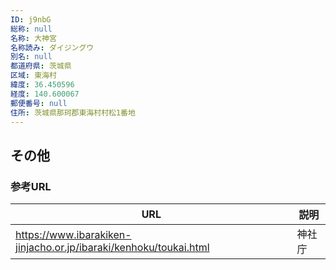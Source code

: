 ```yaml
---
ID: j9nbG
総称: null
名称: 大神宮
名称読み: ダイジングウ
別名: null
都道府県: 茨城県
区域: 東海村
緯度: 36.450596
経度: 140.600067
郵便番号: null
住所: 茨城県那珂郡東海村村松1番地
---
```


## その他

### 参考URL

| URL                                                               | 説明   |
| ----------------------------------------------------------------- | ------ |
| https://www.ibarakiken-jinjacho.or.jp/ibaraki/kenhoku/toukai.html | 神社庁 |
